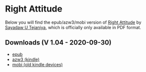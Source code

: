 # Right Attitude

Below you will find the epub/azw3/mobi version of [Right Attitude](https://ashintejaniya.org/books-right-attitude) by [Sayadaw U Tejaniya](https://ashintejaniya.org/about), which is officially only available in PDF format.

## Downloads (V 1.04 - 2020-09-30)

- [epub](https://github.com/atrahhdis/tejaniya/raw/master/Right%20Attitude/ebooks/Right%20Attitude%20-%20Sayadaw%20U%20Tejaniya.epub)
- [azw3 (kindle)](https://github.com/atrahhdis/tejaniya/raw/master/Right%20Attitude/ebooks/Right%20Attitude%20-%20Sayadaw%20U%20Tejaniya.azw3)
- [mobi (old kindle devices)](https://github.com/atrahhdis/tejaniya/raw/master/Right%20Attitude/ebooks/Right%20Attitude%20-%20Sayadaw%20U%20Tejaniya.mobi)